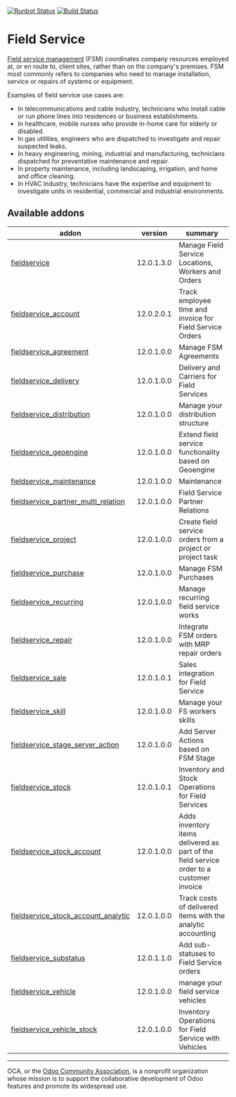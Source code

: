[![Runbot Status](https://runbot.odoo-community.org/runbot/badge/flat/264/12.0.svg)](https://runbot.odoo-community.org/runbot/repo/github-com-oca-field-service-264)
[![Build Status](https://travis-ci.org/OCA/field-service.svg?branch=12.0)](https://travis-ci.org/OCA/field-service)

# Field Service

[Field service management](https://en.wikipedia.org/wiki/Field_service_management) (FSM) coordinates company resources employed at, or en route to, client sites, rather than on the company's premises. FSM most commonly refers to companies who need to manage installation, service or repairs of systems or equipment.

Examples of field service use cases are:

- In telecommunications and cable industry, technicians who install cable or run phone lines into residences or business establishments.
- In healthcare, mobile nurses who provide in-home care for elderly or disabled.
- In gas utilities, engineers who are dispatched to investigate and repair suspected leaks.
- In heavy engineering, mining, industrial and manufacturing, technicians dispatched for preventative maintenance and repair.
- In property maintenance, including landscaping, irrigation, and home and office cleaning.
- In HVAC industry, technicians have the expertise and equipment to investigate units in residential, commercial and industrial environments.

[//]: # (addons)

Available addons
----------------
addon | version | summary
--- | --- | ---
[fieldservice](fieldservice/) | 12.0.1.3.0 | Manage Field Service Locations, Workers and Orders
[fieldservice_account](fieldservice_account/) | 12.0.2.0.1 | Track employee time and invoice for Field Service Orders
[fieldservice_agreement](fieldservice_agreement/) | 12.0.1.0.0 | Manage FSM Agreements
[fieldservice_delivery](fieldservice_delivery/) | 12.0.1.0.0 | Delivery and Carriers for Field Services
[fieldservice_distribution](fieldservice_distribution/) | 12.0.1.0.0 | Manage your distribution structure
[fieldservice_geoengine](fieldservice_geoengine/) | 12.0.1.0.0 | Extend field service functionality based on Geoengine
[fieldservice_maintenance](fieldservice_maintenance/) | 12.0.1.0.0 | Maintenance
[fieldservice_partner_multi_relation](fieldservice_partner_multi_relation/) | 12.0.1.0.0 | Field Service Partner Relations
[fieldservice_project](fieldservice_project/) | 12.0.1.0.0 | Create field service orders from a project or project task
[fieldservice_purchase](fieldservice_purchase/) | 12.0.1.0.0 | Manage FSM Purchases
[fieldservice_recurring](fieldservice_recurring/) | 12.0.1.0.0 | Manage recurring field service works
[fieldservice_repair](fieldservice_repair/) | 12.0.1.0.0 | Integrate FSM orders with MRP repair orders
[fieldservice_sale](fieldservice_sale/) | 12.0.1.0.1 | Sales integration for Field Service
[fieldservice_skill](fieldservice_skill/) | 12.0.1.0.0 | Manage your FS workers skills
[fieldservice_stage_server_action](fieldservice_stage_server_action/) | 12.0.1.0.0 | Add Server Actions based on FSM Stage
[fieldservice_stock](fieldservice_stock/) | 12.0.1.0.1 | Inventory and Stock Operations for Field Services
[fieldservice_stock_account](fieldservice_stock_account/) | 12.0.1.0.0 | Adds inventory items delivered as part of the field service order to a customer invoice
[fieldservice_stock_account_analytic](fieldservice_stock_account_analytic/) | 12.0.1.0.0 | Track costs of delivered items with the analytic accounting
[fieldservice_substatus](fieldservice_substatus/) | 12.0.1.1.0 | Add sub-statuses to Field Service orders
[fieldservice_vehicle](fieldservice_vehicle/) | 12.0.1.0.0 | manage your field service vehicles
[fieldservice_vehicle_stock](fieldservice_vehicle_stock/) | 12.0.1.0.0 | Inventory Operations for Field Service with Vehicles

[//]: # (end addons)

----

OCA, or the [Odoo Community Association](http://odoo-community.org/), is a nonprofit organization whose
mission is to support the collaborative development of Odoo features and
promote its widespread use.
